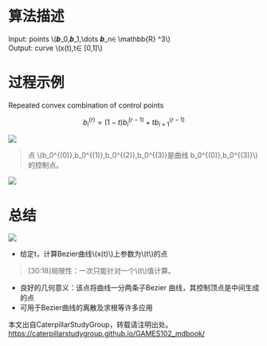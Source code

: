 # 算法描述   
    
Input: points  \\(𝒃_0,𝒃_1,\dots 𝒃_n∈ \mathbb{R} ^3\\)       
Output: curve \\(x(t),t∈ [0,1]\\)    


# 过程示例    

Repeated convex combination of control points   

$$
b_i^{(r)}=(1-t)b_i^{(r-1)}+tb_{i+1}^{(r-1)}
$$

![](../assets/B曲2-2.png) 

> 点 \\(b_0^{(0)},b_0^{(1)},b_0^{(2)},b_0^{(3)}是曲线 b_0^{(0)},b_0^{(3)}\\)的控制点。    

![](../assets/B曲-23-1.png)   

# 总结   

![](../assets/B曲-27.png)   

* 给定t，计算Bezier曲线\\(x(t)\\)上参数为\\(t\\)的点    

> [30:18]局限性：一次只能针对一个\\(t\\)值计算。    

* 良好的几何意义：该点将曲线一分两条子Bezier 曲线，其控制顶点是中间生成的点    
* 可用于Bezier曲线的离散及求根等许多应用    

本文出自CaterpillarStudyGroup，转载请注明出处。
https://caterpillarstudygroup.github.io/GAMES102_mdbook/

